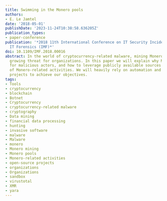 ```yaml
---
title: Swimming in the Monero pools
authors:
- E. Le Jamtel
date: '2018-05-01'
publishDate: '2023-11-24T10:38:58.636205Z'
publication_types:
- paper-conference
publication: '*2018 11th International Conference on IT Security Incident Management
  IT Forensics (IMF)*'
doi: 10.1109/IMF.2018.00016
abstract: In the world of cryptocurrency-related malware, mining Monero (XMR) is a
  growing threat for organizations. In this paper we will explain why Monero is appealing
  for malicious actors, and how to leverage publicly available sources for hunting
  of Monero-related activities. We will heavily rely on automation and other open-source
  projects to achieve our objectives.
tags:
- Tools
- cryptocurrency
- blockchain
- Botnet
- Cryptocurrency
- cryptocurrency-related malware
- cryptography
- Data mining
- financial data processing
- hunting
- invasive software
- malware
- Malware
- monero
- Monero mining
- Monero pools
- Monero-related activities
- open-source projects
- organizations
- Organizations
- sandbox
- virustotal
- XMR
- yara
---
```

